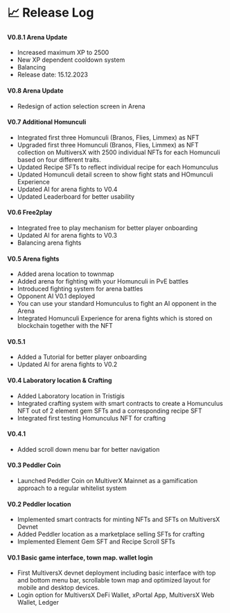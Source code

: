 # 📈 Release Log


#### V0.8.1 Arena Update 

* Increased maximum XP to 2500
* New XP dependent cooldown system
* Balancing
* Release date: 15.12.2023

#### V0.8 Arena Update
* Redesign of action selection screen in Arena

#### V0.7 Additional Homunculi
* Integrated first three Homunculi (Branos, Flies, Limmex) as NFT  
* Upgraded first three Homunculi (Branos, Flies, Limmex) as NFT collection on MultiversX with 2500 individual NFTs for each Homunculi based on four different traits.  
* Updated Recipe SFTs to reflect individual recipe for each Homunculus  
* Updated Homunculi detail screen to show fight stats and HOmunculi Experience  
* Updated AI for arena fights to V0.4  
* Updated Leaderboard for better usability  

#### V0.6 Free2play   
* Integrated free to play mechanism for better player onboarding  
* Updated AI for arena fights to V0.3  
* Balancing arena fights  

#### V0.5 Arena fights
* Added arena location to townmap  
* Added arena for fighting with your Homunculi in PvE battles  
* Introduced fighting system for arena battles  
* Opponent AI V0.1 deployed  
* You can use your standard Homunculus to fight an AI opponent in the Arena  
* Integrated Homunculi Experience for arena fights which is stored on blockchain together with the NFT  

#### V0.5.1
* Added a Tutorial for better player onboarding  
* Updated AI for arena fights to V0.2  
#### V0.4 Laboratory location & Crafting  
* Added Laboratory location in Tristigis  
* Integrated crafting system with smart contracts to create a Homunculus NFT out of 2 element gem SFTs and a corresponding recipe SFT  
* Integrated first testing Homunculus NFT for crafting  

#### V0.4.1
* Added scroll down menu bar for better navigation  

#### V0.3 Peddler Coin
* Launched Peddler Coin on MultiverX Mainnet as a gamification approach to a regular whitelist system  

#### V0.2 Peddler location
* Implemented smart contracts for minting NFTs and SFTs on MultiversX Devnet
* Added Peddler location as a marketplace selling SFTs for crafting
* Implemented Element Gem SFT and Recipe Scroll SFTs

#### V0.1 Basic game interface, town map. wallet login
* First MultiversX devnet deployment including basic interface with top and bottom menu bar, scrollable town map and optimized layout for mobile and desktop devices.
* Login option for MultiversX DeFi Wallet, xPortal App, MultiversX Web Wallet, Ledger
